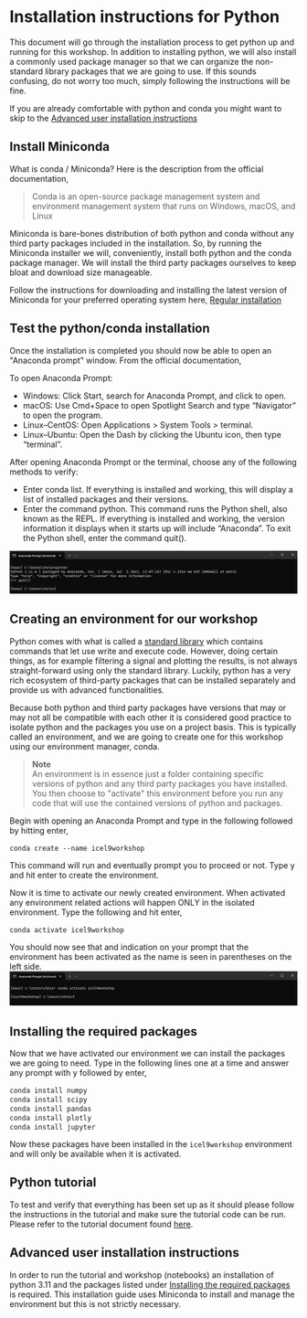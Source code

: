 # Installation instructions for Python

This document will go through the installation process to get python up and running for this workshop. In addition to 
installing python, we will also install a commonly used package manager so that we can organize the non-standard library
packages that we are going to use. If this sounds confusing, do not worry too much, simply following the instructions 
will be fine.

If you are already comfortable with python and conda you might want to skip to the [Advanced user installation instructions](#advanced-user-installation-instructions)


## Install Miniconda
What is conda / Miniconda? Here is the description from the official documentation,
> Conda is an open-source package management system and environment management system that runs on Windows, macOS, and Linux

Miniconda is bare-bones distribution of both python and conda without any third party packages included in the installation.
So, by running the Miniconda installer we will, conveniently, install both python and the conda package manager. We will
install the third party packages ourselves to keep bloat and download size manageable.

Follow the instructions for downloading and installing the latest version of Miniconda for your preferred operating system
here, [Regular installation](https://conda.io/projects/conda/en/stable/user-guide/install/index.html#regular-installation)

## Test the python/conda installation
Once the installation is completed you should now be able to open an "Anaconda prompt" window. From the official 
documentation,

To open Anaconda Prompt:  
- Windows: Click Start, search for Anaconda Prompt, and click to open.
- macOS: Use Cmd+Space to open Spotlight Search and type “Navigator” to open the program.  
- Linux–CentOS: Open Applications > System Tools > terminal.  
- Linux–Ubuntu: Open the Dash by clicking the Ubuntu icon, then type “terminal”.

After opening Anaconda Prompt or the terminal, choose any of the following methods to verify:  
- Enter conda list. If everything is installed and working, this will display a list of installed packages and their versions.  
- Enter the command python. This command runs the Python shell, also known as the REPL. If everything is installed and working, 
the version information it displays when it starts up will include “Anaconda”. To exit the Python shell, enter the 
command quit().

![python and conda install verification](../resources/conda_verify_install.png)

## Creating an environment for our workshop
Python comes with what is called a [standard library](https://docs.python.org/3/library/index.html) which contains 
commands that let use write and execute code. However, doing certain things, as for example filtering a signal and 
plotting the results, is not always straight-forward using only the standard library. Luckily, python has a very rich ecosystem of 
third-party packages that can be installed separately and provide us with advanced functionalities.


Because both python and third party packages have versions that may or may not all be compatible with each other it is
considered good practice to isolate python and the packages you use on a project basis. This is typically called an 
environment, and we are going to create one for this workshop using our environment manager, conda. 
> **Note**  
> An environment is in essence just a folder containing specific versions of python and any third party packages you have 
> installed. You then choose to "activate" this environment before you run any code that will use the contained 
> versions of python and packages.

Begin with opening an Anaconda Prompt and type in the following followed by hitting enter,
```
conda create --name icel9workshop
```

This command will run and eventually prompt you to proceed or not. Type y and hit enter to create the environment. 

Now it is time to activate our newly created environment. When activated any environment related actions will happen ONLY
in the isolated environment. Type the following and hit enter,
````
conda activate icel9workshop
````

You should now see that and indication on your prompt that the environment has been activated as the name is seen in 
parentheses on the left side. ![conda activate environment prompt](../resources/conda-_activate_prompt.png)

## Installing the required packages
Now that we have activated our environment we can install the packages we are going to need. Type in the following lines 
one at a time and answer any prompt with y followed by enter,
```
conda install numpy
conda install scipy
conda install pandas
conda install plotly
conda install jupyter
```

Now these packages have been installed in the `icel9workshop` environment and will only be available when it is activated.


## Python tutorial
To test and verify that everything has been set up as it should please follow the instructions in the tutorial and
make sure the tutorial code can be run.
Please refer to the tutorial document found [here](./tutorial.md).

## Advanced user installation instructions

In order to run the tutorial and workshop (notebooks) an installation of python 3.11 and the packages listed under
[Installing the required packages](#installing-the-required-packages) is required. This installation guide uses 
Miniconda to install and manage the environment but this is not strictly necessary.
